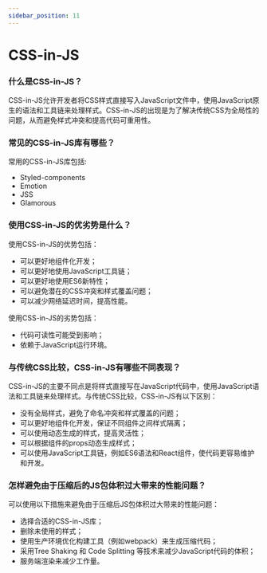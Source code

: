 ```yaml
---
sidebar_position: 11
---
```


# CSS-in-JS

### 什么是CSS-in-JS？

CSS-in-JS允许开发者将CSS样式直接写入JavaScript文件中，使用JavaScript原生的语法和工具链来处理样式。CSS-in-JS的出现是为了解决传统CSS为全局性的问题，从而避免样式冲突和提高代码可重用性。

### 常见的CSS-in-JS库有哪些？

常用的CSS-in-JS库包括:

- Styled-components
- Emotion
- JSS
- Glamorous

### 使用CSS-in-JS的优劣势是什么？

使用CSS-in-JS的优势包括：

- 可以更好地组件化开发；
- 可以更好地使用JavaScript工具链；
- 可以更好地使用ES6新特性；
- 可以避免潜在的CSS冲突和样式覆盖问题；
- 可以减少网络延迟时间，提高性能。

使用CSS-in-JS的劣势包括：

- 代码可读性可能受到影响；
- 依赖于JavaScript运行环境。

### 与传统CSS比较，CSS-in-JS有哪些不同表现？

CSS-in-JS的主要不同点是将样式直接写在JavaScript代码中，使用JavaScript语法和工具链来处理样式。与传统CSS比较，CSS-in-JS有以下区别：

- 没有全局样式，避免了命名冲突和样式覆盖的问题；
- 可以更好地组件化开发，保证不同组件之间样式隔离；
- 可以使用动态生成的样式，提高灵活性；
- 可以根据组件的props动态生成样式；
- 可以使用JavaScript工具链，例如ES6语法和React组件，使代码更容易维护和开发。

### 怎样避免由于压缩后的JS包体积过大带来的性能问题？

可以使用以下措施来避免由于压缩后JS包体积过大带来的性能问题：

- 选择合适的CSS-in-JS库；
- 删除未使用的样式；
- 使用生产环境优化构建工具（例如webpack）来生成压缩代码；
- 采用Tree Shaking 和 Code Splitting 等技术来减少JavaScript代码的体积；
- 服务端渲染来减少工作量。
